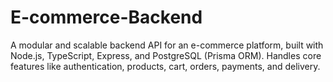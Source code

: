 # E-commerce-Backend
A modular and scalable backend API for an e-commerce platform, built with Node.js, TypeScript, Express, and PostgreSQL (Prisma ORM). Handles core features like authentication, products, cart, orders, payments, and delivery.
